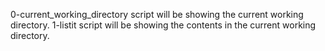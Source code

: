 0-current_working_directory script will be showing the current working directory.
1-listit script will be showing the contents in the current working directory.


